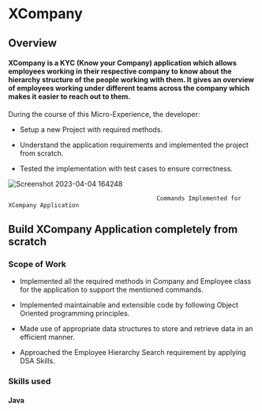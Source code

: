 
# XCompany

## Overview

#### XCompany is a KYC (Know your Company) application which allows employees working in their respective company to know about the hierarchy structure of the people working with them. It gives an overview of employees working under different teams across the company which makes it easier to reach out to them.

During the course of this Micro-Experience, the developer:

* Setup a new Project with required methods.

* Understand the application requirements and implemented the project from scratch.

* Tested the implementation with test cases to ensure correctness.

![Screenshot 2023-04-04 164248](https://user-images.githubusercontent.com/69622683/229775305-dc0a98e3-1bcd-4c8c-af06-6fcaa775938d.png)

                                              Commands Implemented for XCompany Application

## Build XCompany Application completely from scratch

### Scope of Work

* Implemented all the required methods in Company and Employee class for the application to support the mentioned commands.

* Implemented maintainable and extensible code by following Object Oriented programming principles.

* Made use of appropriate data structures to store and retrieve data in an efficient manner.

* Approached the Employee Hierarchy Search requirement by applying DSA Skills.

### Skills used

#### Java

